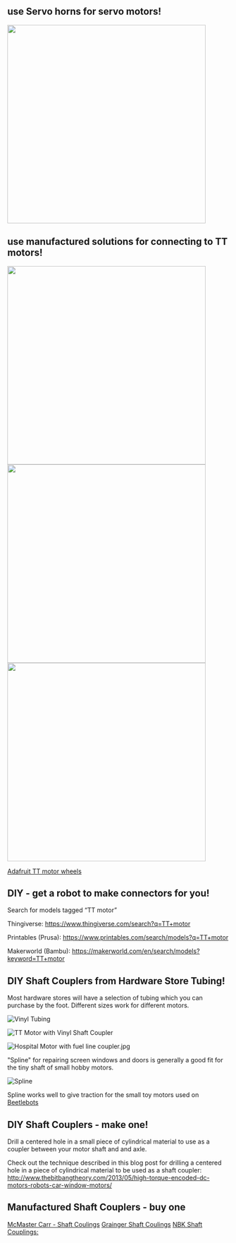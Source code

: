 ## use Servo horns for servo motors!

<!-- ![Servo Horns](images/servoHorns.jpg) -->
<img src="/ShaftCoupling/images/servoHorns.jpg" width="450">

## use manufactured solutions for connecting to TT motors!

<!-- ![TTmotor Paddle Wheel](images/TTmotor_paddleWheel.jpg) -->
<img src="/ShaftCoupling/images/TTmotor_paddleWheel.jpg" width="450">

<!-- ![TTmotor Pulley Wheel](images/TTmotor_pulleyWheel.jpg) -->
<img src="/ShaftCoupling//images/TTmotor_pulleyWheel.jpg" width="450">

<img src="/ShaftCoupling/images/TTmotor_TechnicsWheel.jpg" width="450">

[Adafruit TT motor wheels](https://www.adafruit.com/search?q=TT+motor+wheel)

## DIY - get a robot to make connectors for you!

Search for models tagged “TT motor”

Thingiverse: https://www.thingiverse.com/search?q=TT+motor

Printables (Prusa): https://www.printables.com/search/models?q=TT+motor

Makerworld (Bambu): https://makerworld.com/en/search/models?keyword=TT+motor




## DIY Shaft Couplers from Hardware Store Tubing!
  
Most hardware stores will have a selection of tubing which you can purchase by the foot. Different sizes work for different motors. 
  
![Vinyl Tubing](images/VinylTubing.jpg) 

![TT Motor with Vinyl Shaft Coupler](images/TTMotor_WithVinylShaftCoupler.jpg) 

![Hospital Motor with fuel line coupler.jpg](images/HospitalMotor_withFuelLine.jpg)

"Spline" for repairing screen windows and doors is generally a good fit for the tiny shaft of small hobby motors.

![Spline](images/Spline.jpg)

Spline works well to give traction for the small toy motors used on [Beetlebots](https://makezine.com/projects/make-12/beetlebots/)


## DIY Shaft Couplers - make one!

Drill a centered hole in a small piece of cylindrical material to use as a coupler between your motor shaft and and axle.

Check out the technique described in this blog post for drilling a centered hole in a piece of cylindrical material to be used as a shaft coupler: http://www.thebitbangtheory.com/2013/05/high-torque-encoded-dc-motors-robots-car-window-motors/


## Manufactured Shaft Couplers - buy one

[McMaster Carr - Shaft Coulings](https://www.mcmaster.com/shaft-couplings/)
[Grainger Shaft Coulings](https://www.grainger.com/category/power-transmission/shaft-couplings-collars-and-universal-joints)
[NBK Shaft Couplings:](https://www.nbk1560.com/en-US/products/coupling/couplicon/?gclid=Cj0KCQiAoY-PBhCNARIsABcz773Dp9iZv4wEpHo0CxMjjO2Ldcx8zSvrPdtyZYVgNO41UH2fVYFc_aYaAq2LEALw_wcB)



